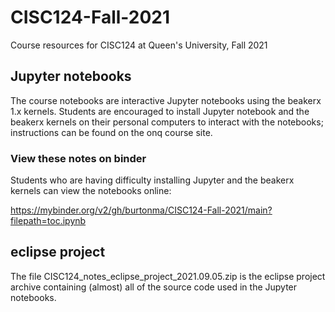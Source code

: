 # CISC124-Fall-2021
Course resources for CISC124 at Queen's University, Fall 2021

## Jupyter notebooks

The course notebooks are interactive Jupyter notebooks using the beakerx 1.x kernels. Students are encouraged to install Jupyter notebook and the beakerx kernels on their personal computers to interact with the notebooks; instructions can be found on the onq course site.

### View these notes on binder

Students who are having difficulty installing Jupyter and the beakerx kernels can view the notebooks online:

https://mybinder.org/v2/gh/burtonma/CISC124-Fall-2021/main?filepath=toc.ipynb

## eclipse project

The file CISC124_notes_eclipse_project_2021.09.05.zip is the eclipse project archive containing (almost) all of the source code used in the Jupyter notebooks.

